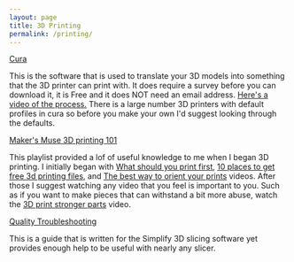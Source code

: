 ```yaml
---
layout: page
title: 3D Printing
permalink: /printing/
---
```

[Cura](https://ultimaker.com/en/products/ultimaker-cura-software)

This is the software that is used to translate your 3D models into something that the 3D printer can print with. It does require a survey before you can download it, it is Free and it does NOT need an email address. [Here's a video of the process.](https://www.youtube.com/watch?v=eUNTlb5pEWA) There is a large number 3D printers with default profiles in cura so before you make your own I'd suggest looking through the defaults.

[Maker's Muse 3D printing 101](https://www.youtube.com/playlist?list=PLTCCNNvHC8PDR_jQy609toqq8EAfhiOOL)

This playlist provided a lof of useful knowledge to me when I began 3D printing. I initially began with [What should you print first](https://www.youtube.com/watch?v=BrvMqrgGXuE), [10 places to get free 3d printing files](https://www.youtube.com/watch?v=q3wo_VBfMPA), and [The best way to orient your prints](https://www.youtube.com/watch?v=OqRbSkX5IJk) videos. After those I suggest watching any video that you feel is important to you. Such as if you want to make pieces that can withstand a bit more abuse, watch the [3D print stronger parts](https://www.youtube.com/watch?v=1NzDr1YAb8Q) video.

[Quality Troubleshooting](https://www.simplify3d.com/support/print-quality-troubleshooting/)

This is a guide that is written for the Simplify 3D slicing software yet provides enough help to be useful with nearly any slicer.